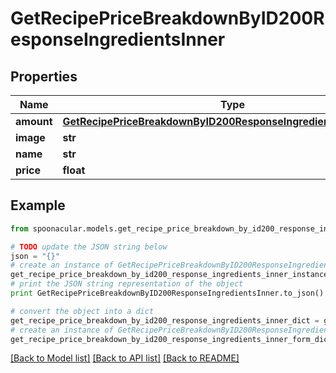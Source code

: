 # GetRecipePriceBreakdownByID200ResponseIngredientsInner


## Properties

Name | Type | Description | Notes
------------ | ------------- | ------------- | -------------
**amount** | [**GetRecipePriceBreakdownByID200ResponseIngredientsInnerAmount**](GetRecipePriceBreakdownByID200ResponseIngredientsInnerAmount.md) |  | [optional] 
**image** | **str** |  | 
**name** | **str** |  | 
**price** | **float** |  | 

## Example

```python
from spoonacular.models.get_recipe_price_breakdown_by_id200_response_ingredients_inner import GetRecipePriceBreakdownByID200ResponseIngredientsInner

# TODO update the JSON string below
json = "{}"
# create an instance of GetRecipePriceBreakdownByID200ResponseIngredientsInner from a JSON string
get_recipe_price_breakdown_by_id200_response_ingredients_inner_instance = GetRecipePriceBreakdownByID200ResponseIngredientsInner.from_json(json)
# print the JSON string representation of the object
print GetRecipePriceBreakdownByID200ResponseIngredientsInner.to_json()

# convert the object into a dict
get_recipe_price_breakdown_by_id200_response_ingredients_inner_dict = get_recipe_price_breakdown_by_id200_response_ingredients_inner_instance.to_dict()
# create an instance of GetRecipePriceBreakdownByID200ResponseIngredientsInner from a dict
get_recipe_price_breakdown_by_id200_response_ingredients_inner_form_dict = get_recipe_price_breakdown_by_id200_response_ingredients_inner.from_dict(get_recipe_price_breakdown_by_id200_response_ingredients_inner_dict)
```
[[Back to Model list]](../README.md#documentation-for-models) [[Back to API list]](../README.md#documentation-for-api-endpoints) [[Back to README]](../README.md)


